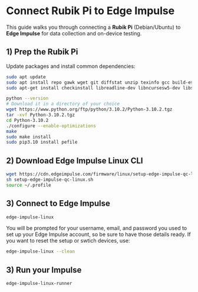 # Connect Rubik Pi to Edge Impulse
This guide walks you through connecting a **Rubik Pi** (Debian/Ubuntu) to **Edge Impulse** for data collection and on-device testing. 

## 1) Prep the Rubik Pi
Update packages and install common dependencies:

```bash
sudo apt update
sudo apt install repo gawk wget git diffstat unzip texinfo gcc build-essential chrpath socat cpio python3 python3-pip python3-pexpect xz-utils debianutils iputils-ping python3-git python3-jinja2 libsdl1.2-dev pylint xterm python3-subunit mesa-common-dev zstd liblz4-tool locales tar python-is-python3 file libxml-opml-simplegen-perl vim whiptail bc
sudo apt-get install checkinstall libreadline-dev libncursesw5-dev libssl-dev libsqlite3-dev tk-dev libgdbm-dev libc6-dev libbz2-dev libffi-dev curl git-lfs libncurses5-dev libncursesw5-dev

python --version
# Download it in a directory of your choice
wget https://www.python.org/ftp/python/3.10.2/Python-3.10.2.tgz
tar -xvf Python-3.10.2.tgz
cd Python-3.10.2
./configure --enable-optimizations
make
sudo make install
sudo pip3.10 install pefile
```
## 2) Download Edge Impulse Linux CLI
``` bash
wget https://cdn.edgeimpulse.com/firmware/linux/setup-edge-impulse-qc-linux.sh
sh setup-edge-impulse-qc-linux.sh
source ~/.profile
```

## 3) Connect to Edge Impulse
``` bash
edge-impulse-linux
```
You will be prompted for your username, email, and password you used to set up your Edge Impulse account, so be sure to have those details ready. If you want to reset the setup or swtich devices, use:

``` bash
edge-impulse-linux --clean
```

## 3) Run your Impulse
``` bash
edge-impulse-linux-runner
```
